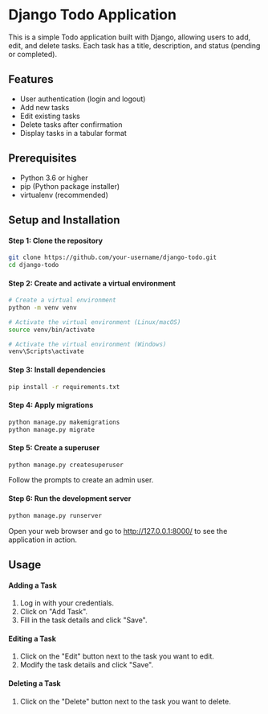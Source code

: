# Django Todo Application

This is a simple Todo application built with Django, allowing users to add, edit, and delete tasks. Each task has a title, description, and status (pending or completed).

## Features
- User authentication (login and logout)
- Add new tasks
- Edit existing tasks
- Delete tasks after confirmation
- Display tasks in a tabular format

## Prerequisites

- Python 3.6 or higher
- pip (Python package installer)
- virtualenv (recommended)

## Setup and Installation

#### Step 1: Clone the repository

``` bash
git clone https://github.com/your-username/django-todo.git
cd django-todo
```
#### Step 2: Create and activate a virtual environment

``` bash
# Create a virtual environment
python -m venv venv

# Activate the virtual environment (Linux/macOS)
source venv/bin/activate

# Activate the virtual environment (Windows)
venv\Scripts\activate
```

#### Step 3: Install dependencies

``` bash
pip install -r requirements.txt
```

#### Step 4: Apply migrations

``` bash
python manage.py makemigrations
python manage.py migrate
```

#### Step 5: Create a superuser

``` bash
python manage.py createsuperuser
```
Follow the prompts to create an admin user.

#### Step 6: Run the development server

``` bash
python manage.py runserver
```

Open your web browser and go to http://127.0.0.1:8000/ to see the application in action.

## Usage

#### Adding a Task
1. Log in with your credentials.
2. Click on "Add Task".
3. Fill in the task details and click "Save".

#### Editing a Task
1. Click on the "Edit" button next to the task you want to edit.
2. Modify the task details and click "Save".

#### Deleting a Task
1. Click on the "Delete" button next to the task you want to delete.
